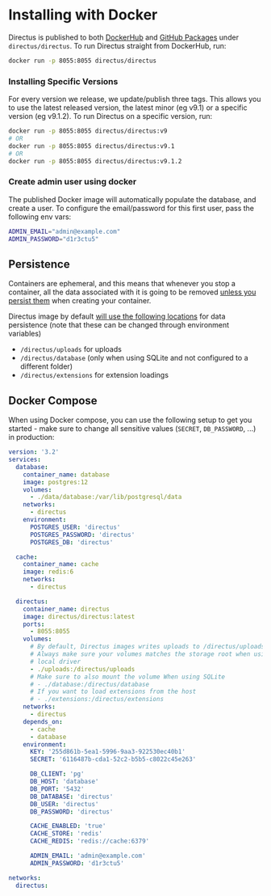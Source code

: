 # Installing with Docker

Directus is published to both [DockerHub](https://hub.docker.com/r/directus/directus) and
[GitHub Packages](https://github.com/orgs/directus/packages/container/package/directus) under `directus/directus`. To
run Directus straight from DockerHub, run:

```bash
docker run -p 8055:8055 directus/directus
```

### Installing Specific Versions

For every version we release, we update/publish three tags. This allows you to use the latest released version, the
latest minor (eg v9.1) or a specific version (eg v9.1.2). To run Directus on a specific version, run:

```bash
docker run -p 8055:8055 directus/directus:v9
# OR
docker run -p 8055:8055 directus/directus:v9.1
# OR
docker run -p 8055:8055 directus/directus:v9.1.2
```

### Create admin user using docker

The published Docker image will automatically populate the database, and create a user. To configure the email/password
for this first user, pass the following env vars:

```bash
ADMIN_EMAIL="admin@example.com"
ADMIN_PASSWORD="d1r3ctu5"
```

## Persistence

Containers are ephemeral, and this means that whenever you stop a container, all the data associated with it is going to
be removed [unless you persist them](https://docs.docker.com/storage/) when creating your container.

Directus image by default
[will use the following locations](https://github.com/directus/directus/blob/main/.github/actions/build-images/rootfs/directus/images/main/Dockerfile#L93-L96)
for data persistence (note that these can be changed through environment variables)

- `/directus/uploads` for uploads
- `/directus/database` (only when using SQLite and not configured to a different folder)
- `/directus/extensions` for extension loadings

## Docker Compose

When using Docker compose, you can use the following setup to get you started - make sure to change all sensitive values (`SECRET`, `DB_PASSWORD`, ...) in production:

```yaml
version: '3.2'
services:
  database:
    container_name: database
    image: postgres:12
    volumes:
      - ./data/database:/var/lib/postgresql/data
    networks:
      - directus
    environment:
      POSTGRES_USER: 'directus'
      POSTGRES_PASSWORD: 'directus'
      POSTGRES_DB: 'directus'

  cache:
    container_name: cache
    image: redis:6
    networks:
      - directus

  directus:
    container_name: directus
    image: directus/directus:latest
    ports:
      - 8055:8055
    volumes:
      # By default, Directus images writes uploads to /directus/uploads
      # Always make sure your volumes matches the storage root when using
      # local driver
      - ./uploads:/directus/uploads
      # Make sure to also mount the volume When using SQLite
      # - ./database:/directus/database
      # If you want to load extensions from the host
      # - ./extensions:/directus/extensions
    networks:
      - directus
    depends_on:
      - cache
      - database
    environment:
      KEY: '255d861b-5ea1-5996-9aa3-922530ec40b1'
      SECRET: '6116487b-cda1-52c2-b5b5-c8022c45e263'

      DB_CLIENT: 'pg'
      DB_HOST: 'database'
      DB_PORT: '5432'
      DB_DATABASE: 'directus'
      DB_USER: 'directus'
      DB_PASSWORD: 'directus'

      CACHE_ENABLED: 'true'
      CACHE_STORE: 'redis'
      CACHE_REDIS: 'redis://cache:6379'

      ADMIN_EMAIL: 'admin@example.com'
      ADMIN_PASSWORD: 'd1r3ctu5'

networks:
  directus:
```
